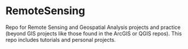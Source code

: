 # RemoteSensing
Repo for Remote Sensing and Geospatial Analysis projects and practice (beyond GIS projects like those found in the ArcGIS or QGIS repos). 
This repo includes tutorials and personal projects.
